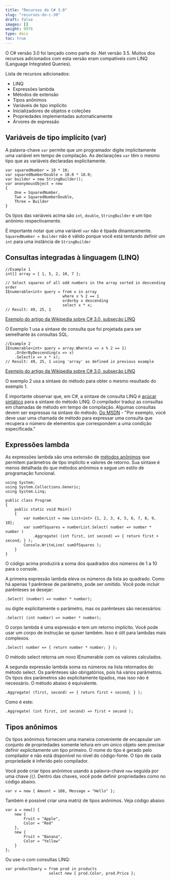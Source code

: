```yaml
---
title: "Recursos do C# 3.0"
slug: "recursos-do-c-30"
draft: false
images: []
weight: 9976
type: docs
toc: true
---
```


O C# versão 3.0 foi lançado como parte do .Net versão 3.5. Muitos dos recursos adicionados com esta versão eram compatíveis com LINQ (Language Integrated Queries).

Lista de recursos adicionados:

- LINQ
- Expressões lambda
- Métodos de extensão
- Tipos anônimos
- Variáveis ​​de tipo implícito
- Inicializadores de objetos e coleções
- Propriedades implementadas automaticamente
- Árvores de expressão

## Variáveis ​​de tipo implícito (var)
A palavra-chave `var` permite que um programador digite implicitamente uma variável em tempo de compilação. As declarações `var` têm o mesmo tipo que as variáveis ​​declaradas explicitamente.

    var squaredNumber = 10 * 10;
    var squaredNumberDouble = 10.0 * 10.0;
    var builder = new StringBuilder();
    var anonymousObject = new
    { 
        One = SquaredNumber,
        Two = SquaredNumberDouble,
        Three = Builder
    }

Os tipos das variáveis ​​acima são `int`, `double`, `StringBuilder` e um tipo anônimo respectivamente.

É importante notar que uma variável `var` não é tipada dinamicamente. `SquaredNumber = Builder` não é válido porque você está tentando definir um `int` para uma instância de `StringBuilder`

## Consultas integradas à linguagem (LINQ)
    //Example 1
    int[] array = { 1, 5, 2, 10, 7 };

    // Select squares of all odd numbers in the array sorted in descending order
    IEnumerable<int> query = from x in array
                             where x % 2 == 1
                             orderby x descending
                             select x * x;
    // Result: 49, 25, 1
[Exemplo do artigo da Wikipedia sobre C# 3.0, subseção LINQ][1]

O Exemplo 1 usa a sintaxe de consulta que foi projetada para ser semelhante às consultas SQL.

    //Example 2
    IEnumerable<int> query = array.Where(x => x % 2 == 1)
        .OrderByDescending(x => x)
        .Select(x => x * x);
    // Result: 49, 25, 1 using 'array' as defined in previous example
[Exemplo do artigo da Wikipedia sobre C# 3.0, subseção LINQ][1]

O exemplo 2 usa a sintaxe do método para obter o mesmo resultado do exemplo 1.

É importante observar que, em C#, a sintaxe de consulta LINQ é [açúcar sintático][2] para a sintaxe do método LINQ. O compilador traduz as consultas em chamadas de método em tempo de compilação. Algumas consultas devem ser expressas na sintaxe do método. [Do MSDN][3] - "Por exemplo, você deve usar uma chamada de método para expressar uma consulta que recupera o número de elementos que correspondem a uma condição especificada."


[1]: https://en.wikipedia.org/wiki/C_Sharp_3.0#LINQ_.28language-integrated_query.29
[2]: https://en.wikipedia.org/wiki/Syntactic_sugar
[3]: https://msdn.microsoft.com/en-us/library/bb397947.aspx

## Expressões lambda
As expressões lambda são uma extensão de [métodos anônimos][1] que permitem parâmetros de tipo implícito e valores de retorno. Sua sintaxe é menos detalhada do que métodos anônimos e segue um estilo de programação funcional.

    using System;
    using System.Collections.Generic;
    using System.Linq;
                        
    public class Program
    {
        public static void Main()
        {
            var numberList = new List<int> {1, 2, 3, 4, 5, 6, 7, 8, 9, 10};
            var sumOfSquares = numberList.Select( number => number * number )
                .Aggregate( (int first, int second) => { return first + second; } );
            Console.WriteLine( sumOfSquares );
        }
    }

O código acima produzirá a soma dos quadrados dos números de 1 a 10 para o console.

A primeira expressão lambda eleva os números da lista ao quadrado. Como há apenas 1 parêntese de parâmetro, pode ser omitido. Você pode incluir parênteses se desejar:

    .Select( (number) => number * number);

ou digite explicitamente o parâmetro, mas os parênteses são necessários:

    .Select( (int number) => number * number);

O corpo lambda é uma expressão e tem um retorno implícito. Você pode usar um corpo de instrução se quiser também. Isso é útil para lambdas mais complexos.

    .Select( number => { return number * number; } );

O método select retorna um novo IEnumerable<int> com os valores calculados.

A segunda expressão lambda soma os números na lista retornados do método select. Os parênteses são obrigatórios, pois há vários parâmetros. Os tipos dos parâmetros são explicitamente tipados, mas isso não é necessário. O método abaixo é equivalente.

    .Aggregate( (first, second) => { return first + second; } );

Como é este:

    .Aggregate( (int first, int second) => first + second );

[1]: https://www.wikiod.com/pt/docs/c%23/60/methods/9338/anonymous-method#t=201608051345408629175

## Tipos anônimos
Os tipos anônimos fornecem uma maneira conveniente de encapsular um conjunto de propriedades somente leitura em um único objeto sem precisar definir explicitamente um tipo primeiro. O nome do tipo é gerado pelo compilador e não está disponível no nível do código-fonte. O tipo de cada propriedade é inferido pelo compilador.

Você pode criar tipos anônimos usando a palavra-chave `new` seguida por uma chave _(`{`)_. Dentro das chaves, você pode definir propriedades como no código abaixo.

    var v = new { Amount = 108, Message = "Hello" };

Também é possível criar uma matriz de tipos anônimos. Veja código abaixo:

    var a = new[] { 
        new { 
            Fruit = "Apple", 
            Color = "Red" 
        },
        new {
            Fruit = "Banana",
            Color = "Yellow"
        }
    };

Ou use-o com consultas LINQ:

    var productQuery = from prod in products
                       select new { prod.Color, prod.Price };

